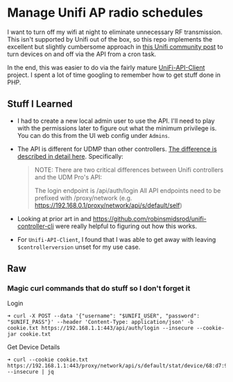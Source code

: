 # Manage Unifi AP radio schedules

I want to turn off my wifi at night to eliminate unnecessary RF transmission.  This isn't supported by Unifi out of the box, so this repo implements the excellent but slightly cumbersome approach in [this Unifi community post](https://community.ui.com/questions/DISABLE-ENABLE-your-AP-with-time-scheduler-Turn-off-radio-transmitter/3c32439b-a731-4de9-9130-d82d68f409c0) to turn devices on and off via the API from a cron task.

In the end, this was easier to do via the fairly mature [UniFi-API-Client](https://github.com/Art-of-WiFi/UniFi-API-client) project.  I spent a lot of time googling to remember how to get stuff done in PHP.

## Stuff I Learned
* I had to create a new local admin user to use the API.  I'll need to play with the permissions later to figure out what the minimum privilege is.  You can do this from the UI web config under `Admins`.

* The API is different for UDMP than other controllers.  [The difference is described in detail here](https://ubntwiki.com/products/software/unifi-controller/api).  Specifically:

    > NOTE: There are two critical differences between Unifi controllers and the UDM Pro's API:
    > 
    > The login endpoint is /api/auth/login
    > All API endpoints need to be prefixed with /proxy/network (e.g. https://192.168.0.1/proxy/network/api/s/default/self)

* Looking at prior art in  and https://github.com/robinsmidsrod/unifi-controller-cli were really helpful to figuring out how this works.

* For `Unifi-API-Client`, I found that I was able to get away with leaving `$controllerversion` unset for my use case.


## Raw

### Magic curl commands that do stuff so I don't forget it

Login
```
➜ curl -X POST --data '{"username": "$UNIFI_USER", "password": "$UNIFI_PASS"}' --header 'Content-Type: application/json' -b cookie.txt https://192.168.1.1:443/api/auth/login --insecure --cookie-jar cookie.txt
```

Get Device Details
```
➜ curl --cookie cookie.txt https://192.168.1.1:443/proxy/network/api/s/default/stat/device/68:d7:9a:76:6c:b3 --insecure | jq
```